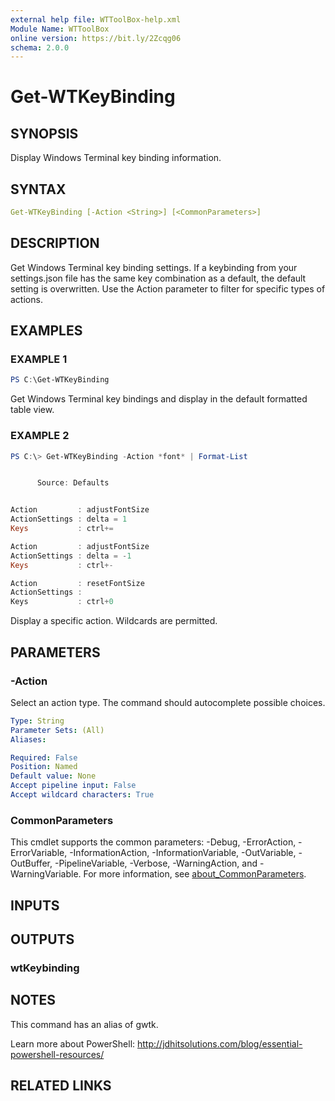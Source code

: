 ```yaml
---
external help file: WTToolBox-help.xml
Module Name: WTToolBox
online version: https://bit.ly/2Zcqg06
schema: 2.0.0
---
```


# Get-WTKeyBinding

## SYNOPSIS

Display Windows Terminal key binding information.

## SYNTAX

```yaml
Get-WTKeyBinding [-Action <String>] [<CommonParameters>]
```

## DESCRIPTION

Get Windows Terminal key binding settings. If a keybinding from your settings.json file has the same key combination as a default, the default setting is overwritten. Use the Action parameter to filter for specific types of actions.

## EXAMPLES

### EXAMPLE 1

```powershell
PS C:\Get-WTKeyBinding
```

Get Windows Terminal key bindings and display in the default formatted table view.

### EXAMPLE 2

```powershell
PS C:\> Get-WTKeyBinding -Action *font* | Format-List


      Source: Defaults


Action         : adjustFontSize
ActionSettings : delta = 1
Keys           : ctrl+=

Action         : adjustFontSize
ActionSettings : delta = -1
Keys           : ctrl+-

Action         : resetFontSize
ActionSettings :
Keys           : ctrl+0
```

Display a specific action. Wildcards are permitted.

## PARAMETERS

### -Action

Select an action type. The command should autocomplete possible choices.

```yaml
Type: String
Parameter Sets: (All)
Aliases:

Required: False
Position: Named
Default value: None
Accept pipeline input: False
Accept wildcard characters: True
```

### CommonParameters

This cmdlet supports the common parameters: -Debug, -ErrorAction, -ErrorVariable, -InformationAction, -InformationVariable, -OutVariable, -OutBuffer, -PipelineVariable, -Verbose, -WarningAction, and -WarningVariable. For more information, see [about_CommonParameters](http://go.microsoft.com/fwlink/?LinkID=113216).

## INPUTS

## OUTPUTS

### wtKeybinding

## NOTES

This command has an alias of gwtk.

Learn more about PowerShell: http://jdhitsolutions.com/blog/essential-powershell-resources/

## RELATED LINKS
